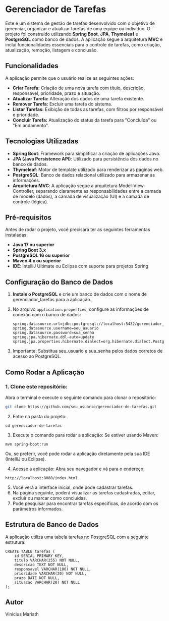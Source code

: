 # Gerenciador de Tarefas

Este é um sistema de gestão de tarefas desenvolvido com o objetivo de gerenciar, organizar e atualizar tarefas de uma equipe ou indivíduo. O projeto foi construído utilizando **Spring Boot**, **JPA**, **Thymeleaf** e **PostgreSQL** como banco de dados. A aplicação segue a arquitetura **MVC** e inclui funcionalidades essenciais para o controle de tarefas, como criação, atualização, remoção, listagem e conclusão.

## Funcionalidades

A aplicação permite que o usuário realize as seguintes ações:

- **Criar Tarefa:** Criação de uma nova tarefa com título, descrição, responsável, prioridade, prazo e situação.
- **Atualizar Tarefa:** Alteração dos dados de uma tarefa existente.
- **Remover Tarefa:** Excluir uma tarefa do sistema.
- **Listar Tarefas:** Exibição de todas as tarefas, com filtros por responsável e prioridade.
- **Concluir Tarefa:** Atualização do status da tarefa para "Concluída" ou "Em andamento".

## Tecnologias Utilizadas

- **Spring Boot**: Framework para simplificar a criação de aplicações Java.
- **JPA (Java Persistence API)**: Utilizado para persistência dos dados no banco de dados.
- **Thymeleaf**: Motor de template utilizado para renderizar as páginas web.
- **PostgreSQL**: Banco de dados relacional utilizado para armazenar as informações.
- **Arquitetura MVC**: A aplicação segue a arquitetura Model-View-Controller, separando claramente as responsabilidades entre a camada de modelo (dados), a camada de visualização (UI) e a camada de controle (lógica).

## Pré-requisitos

Antes de rodar o projeto, você precisará ter as seguintes ferramentas instaladas:

- **Java 17 ou superior**
- **Spring Boot 3.x**
- **PostgreSQL 16 ou superior**
- **Maven 4.x ou superior**
- **IDE**: IntelliJ Ultimate ou Eclipse com suporte para projetos Spring

## Configuração do Banco de Dados

1. **Instale o PostgreSQL** e crie um banco de dados com o nome de gerenciador_tarefas para a aplicação.
   
2. No arquivo `application.properties`, configure as informações de conexão com o banco de dados:

   ```properties
   spring.datasource.url=jdbc:postgresql://localhost:5432/gerenciador_tarefas
   spring.datasource.username=seu_usuario
   spring.datasource.password=sua_senha
   spring.jpa.hibernate.ddl-auto=update
   spring.jpa.properties.hibernate.dialect=org.hibernate.dialect.PostgreSQLDialect
3. Importante: Substitua seu_usuario e sua_senha pelos dados corretos de acesso ao PostgreSQL.

## Como Rodar a Aplicação

### 1. Clone este repositório:

Abra o terminal e execute o seguinte comando para clonar o repositório:

```bash
git clone https://github.com/seu_usuario/gerenciador-de-tarefas.git
```

2. Entre na pasta do projeto:
```
cd gerenciador-de-tarefas
```
3. Execute o comando para rodar a aplicação:
Se estiver usando Maven:

```
mvn spring-boot:run
```
Ou, se preferir, você pode rodar a aplicação diretamente pela sua IDE (IntelliJ ou Eclipse).

4. Acesse a aplicação:
Abra seu navegador e vá para o endereço:
```
http://localhost:8080/index.html
```
5. Você verá a interface inicial, onde pode cadastrar tarefas.
6. Na página seguinte, poderá visualizar as tarefas cadastradas, editar, excluir ou marcar como concluídas.
7. Pode pesquisar para encontrar tarefas especificas, de acordo com os parâmetros informados.


## Estrutura de Banco de Dados
A aplicação utiliza uma tabela tarefas no PostgreSQL com a seguinte estrutura:

```
CREATE TABLE tarefas (
    id SERIAL PRIMARY KEY,
    titulo VARCHAR(255) NOT NULL,
    descricao TEXT NOT NULL,
    responsavel VARCHAR(100) NOT NULL,
    prioridade VARCHAR(20) NOT NULL,
    prazo DATE NOT NULL,
    situacao VARCHAR(20) NOT NULL
);
```
## Autor
Vinicius Mariath
